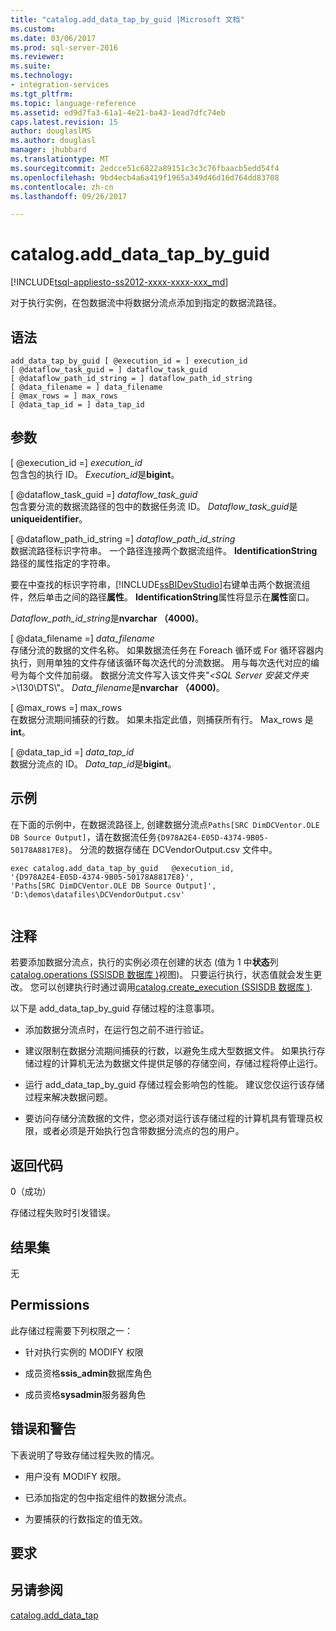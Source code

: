 ```yaml
---
title: "catalog.add_data_tap_by_guid |Microsoft 文档"
ms.custom: 
ms.date: 03/06/2017
ms.prod: sql-server-2016
ms.reviewer: 
ms.suite: 
ms.technology:
- integration-services
ms.tgt_pltfrm: 
ms.topic: language-reference
ms.assetid: ed9d7fa3-61a1-4e21-ba43-1ead7dfc74eb
caps.latest.revision: 15
author: douglaslMS
ms.author: douglasl
manager: jhubbard
ms.translationtype: MT
ms.sourcegitcommit: 2edcce51c6822a89151c3c3c76fbaacb5edd54f4
ms.openlocfilehash: 9bd4ecb4a6a419f1965a349d46d16d764dd83708
ms.contentlocale: zh-cn
ms.lasthandoff: 09/26/2017

---
```

# <a name="catalogadddatatapbyguid"></a>catalog.add_data_tap_by_guid
[!INCLUDE[tsql-appliesto-ss2012-xxxx-xxxx-xxx_md](../../includes/tsql-appliesto-ss2012-xxxx-xxxx-xxx-md.md)]

  对于执行实例，在包数据流中将数据分流点添加到指定的数据流路径。  
  
## <a name="syntax"></a>语法  
  
```tsql  
add_data_tap_by_guid [ @execution_id = ] execution_id  
[ @dataflow_task_guid = ] dataflow_task_guid   
[ @dataflow_path_id_string = ] dataflow_path_id_string  
[ @data_filename = ] data_filename  
[ @max_rows = ] max_rows  
[ @data_tap_id = ] data_tap_id  
```  
  
## <a name="arguments"></a>参数  
 [ @execution_id =] *execution_id*  
 包含包的执行 ID。 *Execution_id*是**bigint**。  
  
 [ @dataflow_task_guid =] *dataflow_task_guid*  
 包含要分流的数据流路径的包中的数据任务流 ID。 *Dataflow_task_guid*是**uniqueidentifier**。  
  
 [ @dataflow_path_id_string =] *dataflow_path_id_string*  
 数据流路径标识字符串。 一个路径连接两个数据流组件。 **IdentificationString**路径的属性指定的字符串。  
  
 要在中查找的标识字符串，[!INCLUDE[ssBIDevStudio](../../includes/ssbidevstudio-md.md)]右键单击两个数据流组件，然后单击之间的路径**属性**。 **IdentificationString**属性将显示在**属性**窗口。  
  
 *Dataflow_path_id_string*是**nvarchar （4000)**。  
  
 [ @data_filename =] *data_filename*  
 存储分流的数据的文件名称。 如果数据流任务在 Foreach 循环或 For 循环容器内执行，则用单独的文件存储该循环每次迭代的分流数据。 用与每次迭代对应的编号为每个文件加前缀。 数据分流文件写入该文件夹"*\<SQL Server 安装文件夹 >*\130\DTS\\"。 *Data_filename*是**nvarchar （4000)**。  
  
 [ @max_rows =] max_rows  
 在数据分流期间捕获的行数。 如果未指定此值，则捕获所有行。 Max_rows 是**int**。  
  
 [ @data_tap_id =] *data_tap_id*  
 数据分流点的 ID。 *Data_tap_id*是**bigint**。  
  
## <a name="example"></a>示例  
 在下面的示例中，在数据流路径上, 创建数据分流点`Paths[SRC DimDCVentor.OLE DB Source Output]`，请在数据流任务`{D978A2E4-E05D-4374-9B05-50178A8817E8}`。 分流的数据存储在 DCVendorOutput.csv 文件中。  
  
```  
exec catalog.add_data_tap_by_guid   @execution_id,   
'{D978A2E4-E05D-4374-9B05-50178A8817E8}',   
'Paths[SRC DimDCVentor.OLE DB Source Output]',   
'D:\demos\datafiles\DCVendorOutput.csv'  
  
```  
  
## <a name="remarks"></a>注释  
 若要添加数据分流点，执行的实例必须在创建的状态 (值为 1 中**状态**列[catalog.operations &#40;SSISDB 数据库 &#41;](../../integration-services/system-views/catalog-operations-ssisdb-database.md)视图)。 只要运行执行，状态值就会发生更改。 您可以创建执行时通过调用[catalog.create_execution &#40;SSISDB 数据库 &#41;](../../integration-services/system-stored-procedures/catalog-create-execution-ssisdb-database.md).  
  
 以下是 add_data_tap_by_guid 存储过程的注意事项。  
  
-   添加数据分流点时，在运行包之前不进行验证。  
  
-   建议限制在数据分流期间捕获的行数，以避免生成大型数据文件。 如果执行存储过程的计算机无法为数据文件提供足够的存储空间，存储过程将停止运行。  
  
-   运行 add_data_tap_by_guid 存储过程会影响包的性能。 建议您仅运行该存储过程来解决数据问题。  
  
-   要访问存储分流数据的文件，您必须对运行该存储过程的计算机具有管理员权限，或者必须是开始执行包含带数据分流点的包的用户。  
  
## <a name="return-codes"></a>返回代码  
 0（成功）  
  
 存储过程失败时引发错误。  
  
## <a name="result-set"></a>结果集  
 无  
  
## <a name="permissions"></a>Permissions  
 此存储过程需要下列权限之一：  
  
-   针对执行实例的 MODIFY 权限  
  
-   成员资格**ssis_admin**数据库角色  
  
-   成员资格**sysadmin**服务器角色  
  
## <a name="errors-and-warnings"></a>错误和警告  
 下表说明了导致存储过程失败的情况。  
  
-   用户没有 MODIFY 权限。  
  
-   已添加指定的包中指定组件的数据分流点。  
  
-   为要捕获的行数指定的值无效。  
  
## <a name="requirements"></a>要求  
  
## <a name="see-also"></a>另请参阅  
 [catalog.add_data_tap](../../integration-services/system-stored-procedures/catalog-add-data-tap.md)  
  
  
